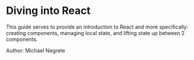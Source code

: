 # Diving into React

This guide serves to provide an introduction to React and more specifically: creating components, managing local state, and lifting state up between 2 components.





Author: Michael Negrete

